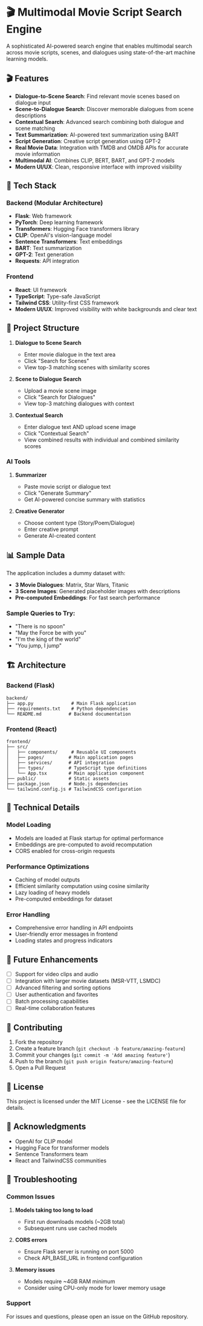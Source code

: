 # 🎬 Multimodal Movie Script Search Engine

A sophisticated AI-powered search engine that enables multimodal search across movie scripts, scenes, and dialogues using state-of-the-art machine learning models.

## 🎬 Features

- **Dialogue-to-Scene Search**: Find relevant movie scenes based on dialogue input
- **Scene-to-Dialogue Search**: Discover memorable dialogues from scene descriptions
- **Contextual Search**: Advanced search combining both dialogue and scene matching
- **Text Summarization**: AI-powered text summarization using BART
- **Script Generation**: Creative script generation using GPT-2
- **Real Movie Data**: Integration with TMDB and OMDB APIs for accurate movie information
- **Multimodal AI**: Combines CLIP, BERT, BART, and GPT-2 models
- **Modern UI/UX**: Clean, responsive interface with improved visibility

## 🚀 Tech Stack

### Backend (Modular Architecture)
- **Flask**: Web framework
- **PyTorch**: Deep learning framework
- **Transformers**: Hugging Face transformers library
- **CLIP**: OpenAI's vision-language model
- **Sentence Transformers**: Text embeddings
- **BART**: Text summarization
- **GPT-2**: Text generation
- **Requests**: API integration

### Frontend
- **React**: UI framework
- **TypeScript**: Type-safe JavaScript
- **Tailwind CSS**: Utility-first CSS framework
- **Modern UI/UX**: Improved visibility with white backgrounds and clear text

## 📁 Project Structure

1. **Dialogue to Scene Search**
   - Enter movie dialogue in the text area
   - Click "Search for Scenes" 
   - View top-3 matching scenes with similarity scores

2. **Scene to Dialogue Search**
   - Upload a movie scene image
   - Click "Search for Dialogues"
   - View top-3 matching dialogues with context

3. **Contextual Search**
   - Enter dialogue text AND upload scene image
   - Click "Contextual Search"
   - View combined results with individual and combined similarity scores

### AI Tools

1. **Summarizer**
   - Paste movie script or dialogue text
   - Click "Generate Summary"
   - Get AI-powered concise summary with statistics

2. **Creative Generator**
   - Choose content type (Story/Poem/Dialogue)
   - Enter creative prompt
   - Generate AI-created content

## 📊 Sample Data

The application includes a dummy dataset with:
- **3 Movie Dialogues**: Matrix, Star Wars, Titanic
- **3 Scene Images**: Generated placeholder images with descriptions
- **Pre-computed Embeddings**: For fast search performance

### Sample Queries to Try:
- "There is no spoon"
- "May the Force be with you" 
- "I'm the king of the world"
- "You jump, I jump"

## 🏗️ Architecture

### Backend (Flask)
```
backend/
├── app.py              # Main Flask application
├── requirements.txt    # Python dependencies
└── README.md          # Backend documentation
```

### Frontend (React)
```
frontend/
├── src/
│   ├── components/     # Reusable UI components
│   ├── pages/         # Main application pages
│   ├── services/      # API integration
│   ├── types/         # TypeScript type definitions
│   └── App.tsx        # Main application component
├── public/            # Static assets
├── package.json       # Node.js dependencies
└── tailwind.config.js # TailwindCSS configuration
```

## 🔧 Technical Details

### Model Loading
- Models are loaded at Flask startup for optimal performance
- Embeddings are pre-computed to avoid recomputation
- CORS enabled for cross-origin requests

### Performance Optimizations
- Caching of model outputs
- Efficient similarity computation using cosine similarity
- Lazy loading of heavy models
- Pre-computed embeddings for dataset

### Error Handling
- Comprehensive error handling in API endpoints
- User-friendly error messages in frontend
- Loading states and progress indicators

## 🚀 Future Enhancements

- [ ] Support for video clips and audio
- [ ] Integration with larger movie datasets (MSR-VTT, LSMDC)
- [ ] Advanced filtering and sorting options
- [ ] User authentication and favorites
- [ ] Batch processing capabilities
- [ ] Real-time collaboration features

## 🤝 Contributing

1. Fork the repository
2. Create a feature branch (`git checkout -b feature/amazing-feature`)
3. Commit your changes (`git commit -m 'Add amazing feature'`)
4. Push to the branch (`git push origin feature/amazing-feature`)
5. Open a Pull Request

## 📄 License

This project is licensed under the MIT License - see the LICENSE file for details.

## 🙏 Acknowledgments

- OpenAI for CLIP model
- Hugging Face for transformer models
- Sentence Transformers team
- React and TailwindCSS communities

## 🐛 Troubleshooting

### Common Issues

1. **Models taking too long to load**
   - First run downloads models (~2GB total)
   - Subsequent runs use cached models

2. **CORS errors**
   - Ensure Flask server is running on port 5000
   - Check API_BASE_URL in frontend configuration

3. **Memory issues**
   - Models require ~4GB RAM minimum
   - Consider using CPU-only mode for lower memory usage

### Support

For issues and questions, please open an issue on the GitHub repository.
